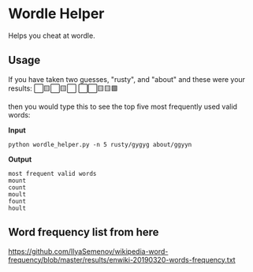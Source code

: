 # Wordle Helper
Helps you cheat at wordle.

## Usage
If you have taken two guesses, "rusty", and "about" and these were your results:
⬜🟨⬜🟨⬜
⬜⬜🟨🟨🟩

then you would type this to see the top five most frequently used valid words:

**Input**
```
python wordle_helper.py -n 5 rusty/gygyg about/ggyyn
```

**Output**
```
most frequent valid words
mount
count
moult
fount
hoult
```

## Word frequency list from here
https://github.com/IlyaSemenov/wikipedia-word-frequency/blob/master/results/enwiki-20190320-words-frequency.txt